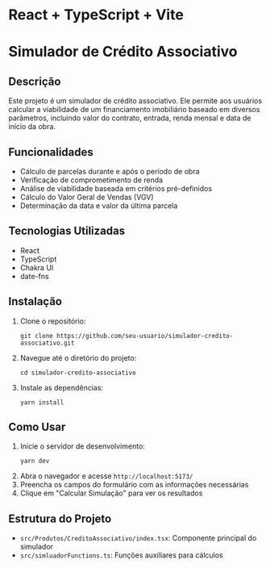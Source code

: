 # React + TypeScript + Vite

# Simulador de Crédito Associativo

## Descrição

Este projeto é um simulador de crédito associativo. Ele permite aos usuários calcular a viabilidade de um financiamento imobiliário baseado em diversos parâmetros, incluindo valor do contrato, entrada, renda mensal e data de início da obra.

## Funcionalidades

- Cálculo de parcelas durante e após o período de obra
- Verificação de comprometimento de renda
- Análise de viabilidade baseada em critérios pré-definidos
- Cálculo do Valor Geral de Vendas (VGV)
- Determinação da data e valor da última parcela

## Tecnologias Utilizadas

- React
- TypeScript
- Chakra UI
- date-fns

## Instalação

1. Clone o repositório:
   ```
   git clone https://github.com/seu-usuario/simulador-credito-associativo.git
   ```
2. Navegue até o diretório do projeto:
   ```
   cd simulador-credito-associativo
   ```
3. Instale as dependências:
   ```
   yarn install
   ```

## Como Usar

1. Inicie o servidor de desenvolvimento:
   ```
   yarn dev
   ```
2. Abra o navegador e acesse `http://localhost:5173/`
3. Preencha os campos do formulário com as informações necessárias
4. Clique em "Calcular Simulação" para ver os resultados

## Estrutura do Projeto

- `src/Produtos/CreditoAssociativo/index.tsx`: Componente principal do simulador
- `src/simluadorFunctions.ts`: Funções auxiliares para cálculos
